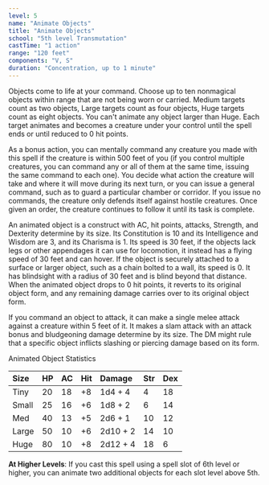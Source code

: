 ```yaml
---
level: 5
name: "Animate Objects"
title: "Animate Objects"
school: "5th level Transmutation"
castTime: "1 action"
range: "120 feet"
components: "V, S"
duration: "Concentration, up to 1 minute"
---
```


Objects come to life at your command. Choose up to ten nonmagical objects within range that are not being worn or carried. Medium targets count as two objects, Large targets count as four objects, Huge targets count as eight objects. You can't animate any object larger than Huge. Each target animates and becomes a creature under your control until the spell ends or until reduced to 0 hit points.

As a bonus action, you can mentally command any creature you made with this spell if the creature is within 500 feet of you (if you control multiple creatures, you can command any or all of them at the same time, issuing the same command to each one). You decide what action the creature will take and where it will move during its next turn, or you can issue a general command, such as to guard a particular chamber or corridor. If you issue no commands, the creature only defends itself against hostile creatures. Once given an order, the creature continues to follow it until its task is complete.

An animated object is a construct with AC, hit points, attacks, Strength, and Dexterity determine by its size. Its Constitution is 10 and its Intelligence and Wisdom are 3, and its Charisma is 1. Its speed is 30 feet, if the objects lack legs or other appendages it can use for locomotion, it instead has a flying speed of 30 feet and can hover. If the object is securely attached to a surface or larger object, such as a chain bolted to a wall, its speed is 0. It has blindsight with a radius of 30 feet and is blind beyond that distance. When the animated object drops to 0 hit points, it reverts to its original object form, and any remaining damage carries over to its original object form.

If you command an object to attack, it can make a single melee attack against a creature within 5 feet of it. It makes a slam attack with an attack bonus and bludgeoning damage determine by its size. The DM might rule that a specific object inflicts slashing or piercing damage based on its form.

Animated Object Statistics

|Size|HP|AC|Hit|Damage|Str|Dex|
|:--|:--|:--|:--|:--|:--|:--|
|Tiny|20|18|+8|1d4 + 4|4|18|
|Small|25|16|+6|1d8 + 2|6|14|
|Med|40|13|+5|2d6 + 1|10|12|
|Large|50|10|+6|2d10 + 2|14| 10|
|Huge|80|10|+8|2d12 + 4|18|6|

**At Higher Levels**: If you cast this spell using a spell slot of 6th level or higher, you can animate two additional objects for each slot level above 5th.
